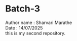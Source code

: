 # Batch-3<br>
Author name : Sharvari Marathe<br>
Date : 14/07/2025<br>
this is my second repository.